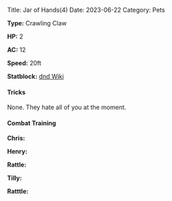 Title: Jar of Hands(4)
Date: 2023-06-22
Category: Pets

**Type:** Crawling Claw

**HP:** 2

**AC:** 12

**Speed:** 20ft

**Statblock:** [dnd Wiki](https://www.dndwiki.io/monsters/crawling-claw)

#### Tricks
None. They hate all of you at the moment.

#### Combat Training
**Chris:**

**Henry:**

**Rattle:**

**Tilly:**

**Ratttle:**
